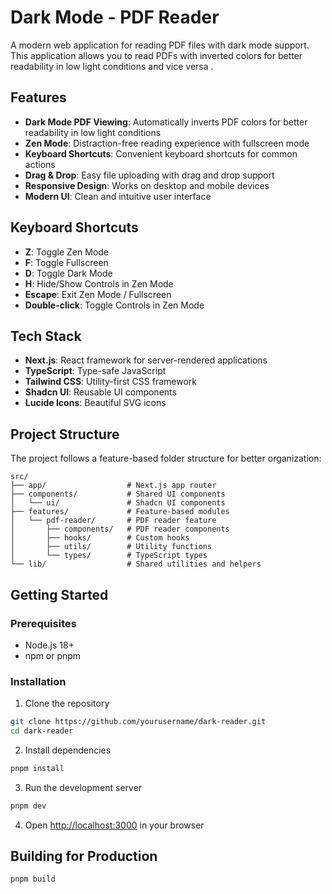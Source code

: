 # Dark Mode - PDF Reader

A modern web application for reading PDF files with dark mode support. This application allows you to read PDFs with inverted colors for better readability in low light conditions and vice versa .

## Features

- **Dark Mode PDF Viewing**: Automatically inverts PDF colors for better readability in low light conditions
- **Zen Mode**: Distraction-free reading experience with fullscreen mode
- **Keyboard Shortcuts**: Convenient keyboard shortcuts for common actions
- **Drag & Drop**: Easy file uploading with drag and drop support
- **Responsive Design**: Works on desktop and mobile devices
- **Modern UI**: Clean and intuitive user interface

## Keyboard Shortcuts

- **Z**: Toggle Zen Mode
- **F**: Toggle Fullscreen
- **D**: Toggle Dark Mode
- **H**: Hide/Show Controls in Zen Mode
- **Escape**: Exit Zen Mode / Fullscreen
- **Double-click**: Toggle Controls in Zen Mode

## Tech Stack

- **Next.js**: React framework for server-rendered applications
- **TypeScript**: Type-safe JavaScript
- **Tailwind CSS**: Utility-first CSS framework
- **Shadcn UI**: Reusable UI components
- **Lucide Icons**: Beautiful SVG icons

## Project Structure

The project follows a feature-based folder structure for better organization:

```
src/
├── app/                  # Next.js app router
├── components/           # Shared UI components
│   └── ui/               # Shadcn UI components
├── features/             # Feature-based modules
│   └── pdf-reader/       # PDF reader feature
│       ├── components/   # PDF reader components
│       ├── hooks/        # Custom hooks
│       ├── utils/        # Utility functions
│       └── types/        # TypeScript types
└── lib/                  # Shared utilities and helpers

```

## Getting Started

### Prerequisites

- Node.js 18+
- npm or pnpm

### Installation

1. Clone the repository

```bash
git clone https://github.com/yourusername/dark-reader.git
cd dark-reader
```

2. Install dependencies

```bash
pnpm install
```

3. Run the development server

```bash
pnpm dev
```

4. Open [http://localhost:3000](http://localhost:3000) in your browser

## Building for Production

```bash
pnpm build
```

